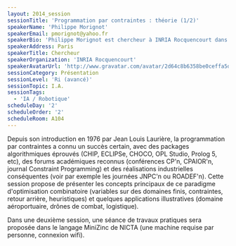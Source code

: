 ```yaml
---
layout: 2014_session
sessionTitle: 'Programmation par contraintes : théorie (1/2)'
speakerName: 'Philippe Morignot'
speakerEmail: pmorignot@yahoo.fr
speakerBio: 'Philippe Morignot est chercheur à INRIA Rocquencourt dans l’équipe-projet LIFEWARE. Centralien, docteur en informatique, il a effectué 5 années de recherche postdoctorale à l’université de Stanford (Californie), à INRIA Grand Est (Nancy), à l’ICS FORTH (Grèce) et au Fraunhofer Institute (Allemagne) sur des thématiques de planification d’actions et d’architectures d’agents autonomes appliquées à la robotique mobile. Il a développé des applications de l’optimisation combinatoire pendant 11 ans dans l’industrie. Il a également été ingénieur-chercheur au laboratoire de robotique du CEA LIST et est membre du conseil d’administration de l’Association Française d’I.A. depuis 10 ans.'
speakerAddress: Paris
speakerTitle: Chercheur
speakerOrganization: 'INRIA Rocquencourt'
speakerAvatarUrl: 'http://www.gravatar.com/avatar/2d64c8b6358be0ceffa5d9422f070a0a?size=200&default=mm'
sessionCategory: Présentation
sessionLevel: 'Ri (avancé)'
sessionTopic: I.A.
sessionTags:
  - 'IA / Robotique'
scheduleDay: '2'
scheduleOrder: '2'
scheduleRoom: A104
---
```


Depuis son introduction en 1976 par Jean Louis Laurière, la programmation par contraintes a connu un succès certain, avec des packages algorithmiques éprouvés (CHIP, ECLIPSe, CHOCO, OPL Studio, Prolog 5, etc), des forums académiques reconnus (conférences CP'n, CPAIOR'n, journal Constraint Programming) et des réalisations industrielles conséquentes (voir par exemple les journées JNPC'n ou ROADEF'n). Cette session propose de présenter les concepts principaux de ce paradigme d'optimisation combinatoire (variables sur des domaines finis, contraintes, retour arrière, heuristiques) et quelques applications illustratives (domaine aéroportuaire, drônes de combat, logistique).

Dans une deuxième session, une séance de travaux pratiques sera proposée dans le langage MiniZinc de NICTA (une machine requise par personne, connexion wifi).